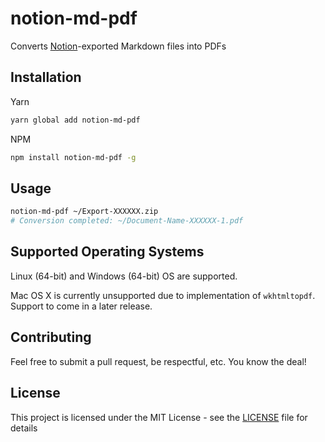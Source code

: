 # notion-md-pdf

Converts [Notion](https://notion.so)-exported Markdown files into PDFs

## Installation

Yarn

```bash
yarn global add notion-md-pdf
```

NPM

```bash
npm install notion-md-pdf -g
```

## Usage

```bash
notion-md-pdf ~/Export-XXXXXX.zip
# Conversion completed: ~/Document-Name-XXXXXX-1.pdf
```

## Supported Operating Systems

Linux (64-bit) and Windows (64-bit) OS are supported.

Mac OS X is currently unsupported due to implementation of `wkhtmltopdf`. Support to come in a later release.

## Contributing

Feel free to submit a pull request, be respectful, etc. You know the deal!

## License

This project is licensed under the MIT License - see the [LICENSE](./LICENSE) file for details

